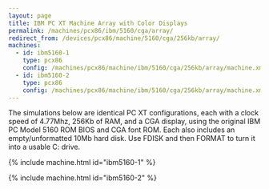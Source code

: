 ```yaml
---
layout: page
title: IBM PC XT Machine Array with Color Displays
permalink: /machines/pcx86/ibm/5160/cga/array/
redirect_from: /devices/pcx86/machine/5160/cga/256kb/array/
machines:
  - id: ibm5160-1
    type: pcx86
    config: /machines/pcx86/machine/ibm/5160/cga/256kb/array/machine.xml
  - id: ibm5160-2
    type: pcx86
    config: /machines/pcx86/machine/ibm/5160/cga/256kb/array/machine.xml
---
```


The simulations below are identical PC XT configurations, each with a clock speed of 4.77Mhz, 256Kb of RAM,
and a CGA display, using the original IBM PC Model 5160 ROM BIOS and CGA font ROM.  Each also includes an
empty/unformatted 10Mb hard disk. Use FDISK and then FORMAT to turn it into a usable C: drive.

{% include machine.html id="ibm5160-1" %}

{% include machine.html id="ibm5160-2" %}
